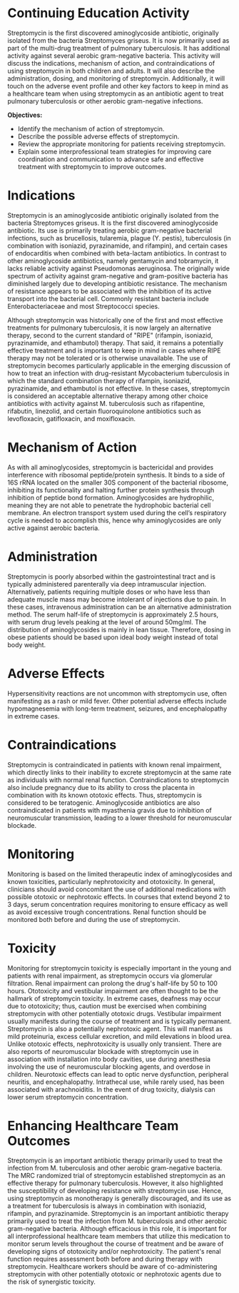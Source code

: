 # Continuing Education Activity

Streptomycin is the first discovered aminoglycoside antibiotic, originally isolated from the bacteria Streptomyces griseus. It is now primarily used as part of the multi-drug treatment of pulmonary tuberculosis. It has additional activity against several aerobic gram-negative bacteria. This activity will discuss the indications, mechanism of action, and contraindications of using streptomycin in both children and adults. It will also describe the administration, dosing, and monitoring of streptomycin. Additionally, it will touch on the adverse event profile and other key factors to keep in mind as a healthcare team when using streptomycin as an antibiotic agent to treat pulmonary tuberculosis or other aerobic gram-negative infections.

**Objectives:**
- Identify the mechanism of action of streptomycin.
- Describe the possible adverse effects of streptomycin.
- Review the appropriate monitoring for patients receiving streptomycin.
- Explain some interprofessional team strategies for improving care coordination and communication to advance safe and effective treatment with streptomycin to improve outcomes.

# Indications

Streptomycin is an aminoglycoside antibiotic originally isolated from the bacteria Streptomyces
griseus. It is the first discovered aminoglycoside antibiotic. Its use is primarily treating aerobic gram-negative bacterial infections, such as brucellosis, tularemia, plague (Y. pestis), tuberculosis (in combination with isoniazid, pyrazinamide, and rifampin), and certain cases of endocarditis when combined with beta-lactam antibiotics. In contrast to other aminoglycoside antibiotics, namely gentamycin and tobramycin, it lacks reliable activity against Pseudomonas aeruginosa. The originally wide spectrum of activity against gram-negative and gram-positive bacteria has diminished largely due to developing antibiotic resistance. The mechanism of resistance appears to be associated with the inhibition of its active transport into the bacterial cell. Commonly resistant bacteria include Enterobacteriaceae and most Streptococci species.

Although streptomycin was historically one of the first and most effective treatments for pulmonary tuberculosis, it is now largely an alternative therapy, second to the current standard of "RIPE" (rifampin, isoniazid, pyrazinamide, and ethambutol) therapy. That said, it remains a potentially effective treatment and is important to keep in mind in cases where RIPE therapy may not be tolerated or is otherwise unavailable. The use of streptomycin becomes particularly applicable in the emerging discussion of how to treat an infection with drug-resistant Mycobacterium tuberculosis in which the standard combination therapy of rifampin, isoniazid, pyrazinamide, and ethambutol is not effective. In these cases, streptomycin is considered an acceptable alternative therapy among other choice antibiotics with activity against M. tuberculosis such as rifapentine, rifabutin, linezolid, and certain fluoroquinolone antibiotics such as levofloxacin, gatifloxacin, and moxifloxacin.

# Mechanism of Action

As with all aminoglycosides, streptomycin is bactericidal and provides interference with ribosomal peptide/protein synthesis. It binds to a side of 16S rRNA located on the smaller 30S component of the bacterial ribosome, inhibiting its functionality and halting further protein synthesis through inhibition of peptide bond formation. Aminoglycosides are hydrophilic, meaning they are not able to penetrate the hydrophobic bacterial cell membrane. An electron transport system used during the cell’s respiratory cycle is needed to accomplish this, hence why aminoglycosides are only active against aerobic bacteria.

# Administration

Streptomycin is poorly absorbed within the gastrointestinal tract and is typically administered parenterally via deep intramuscular injection. Alternatively, patients requiring multiple doses or who have less than adequate muscle mass may become intolerant of injections due to pain. In these cases, intravenous administration can be an alternative administration method. The serum half-life of streptomycin is approximately 2.5 hours, with serum drug levels peaking at the level of around 50mg/ml. The distribution of aminoglycosides is mainly in lean tissue. Therefore, dosing in obese patients should be based upon ideal body weight instead of total body weight.

# Adverse Effects

Hypersensitivity reactions are not uncommon with streptomycin use, often manifesting as a rash or mild fever. Other potential adverse effects include hypomagnesemia with long-term treatment, seizures, and encephalopathy in extreme cases.

# Contraindications

Streptomycin is contraindicated in patients with known renal impairment, which directly links to their inability to excrete streptomycin at the same rate as individuals with normal renal function. Contraindications to streptomycin also include pregnancy due to its ability to cross the placenta in combination with its known ototoxic effects. Thus, streptomycin is considered to be teratogenic. Aminoglycoside antibiotics are also contraindicated in patients with myasthenia gravis due to inhibition of neuromuscular transmission, leading to a lower threshold for neuromuscular blockade.

# Monitoring

Monitoring is based on the limited therapeutic index of aminoglycosides and known toxicities, particularly nephrotoxicity and ototoxicity. In general, clinicians should avoid concomitant the use of additional medications with possible ototoxic or nephrotoxic effects. In courses that extend beyond 2 to 3 days, serum concentration requires monitoring to ensure efficacy as well as avoid excessive trough concentrations. Renal function should be monitored both before and during the use of streptomycin.

# Toxicity

Monitoring for streptomycin toxicity is especially important in the young and patients with renal impairment, as streptomycin occurs via glomerular filtration. Renal impairment can prolong the drug's half-life by 50 to 100 hours. Ototoxicity and vestibular impairment are often thought to be the hallmark of streptomycin toxicity. In extreme cases, deafness may occur due to ototoxicity; thus, caution must be exercised when combining streptomycin with other potentially ototoxic drugs. Vestibular impairment usually manifests during the course of treatment and is typically permanent. Streptomycin is also a potentially nephrotoxic agent. This will manifest as mild proteinuria, excess cellular excretion, and mild elevations in blood urea. Unlike ototoxic effects, nephrotoxicity is usually only transient. There are also reports of neuromuscular blockade with streptomycin use in association with installation into body cavities, use during anesthesia involving the use of neuromuscular blocking agents, and overdose in children. Neurotoxic effects can lead to optic nerve dysfunction, peripheral neuritis, and encephalopathy. Intrathecal use, while rarely used, has been associated with arachnoiditis. In the event of drug toxicity, dialysis can lower serum streptomycin concentration.

# Enhancing Healthcare Team Outcomes

Streptomycin is an important antibiotic therapy primarily used to treat the infection from M. tuberculosis and other aerobic gram-negative bacteria. The MRC randomized trial of streptomycin established streptomycin as an effective therapy for pulmonary tuberculosis. However, it also highlighted the susceptibility of developing resistance with streptomycin use. Hence, using streptomycin as monotherapy is generally discouraged, and its use as a treatment for tuberculosis is always in combination with isoniazid, rifampin, and pyrazinamide. Streptomycin is an important antibiotic therapy primarily used to treat the infection from M. tuberculosis and other aerobic gram-negative bacteria. Although efficacious in this role, it is important for all interprofessional healthcare team members that utilize this medication to monitor serum levels throughout the course of treatment and be aware of developing signs of ototoxicity and/or nephrotoxicity. The patient's renal function requires assessment both before and during therapy with streptomycin. Healthcare workers should be aware of co-administering streptomycin with other potentially ototoxic or nephrotoxic agents due to the risk of synergistic toxicity.